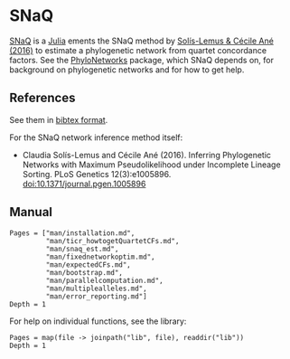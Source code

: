 # SNaQ

[SNaQ](https://github.com/JuliaPhylo/SNaQ.jl) is a [Julia](http://julialang.org)
ements the SNaQ method by
[Solís-Lemus & Cécile Ané (2016)](https://doi.org/10.1371/journal.pgen.1005896)
to estimate a phylogenetic network from quartet concordance factors.
See the [PhyloNetworks](https://github.com/JuliaPhylo/PhyloNetworks.jl)
package, which SNaQ depends on, for background on phylogenetic networks
and for how to get help.

## References

See them in
[bibtex format](https://github.com/juliaphylo/SNaQ.jl/blob/master/CITATION.bib).

For the SNaQ network inference method itself:
- Claudia Solís-Lemus and Cécile Ané (2016).
  Inferring Phylogenetic Networks with Maximum Pseudolikelihood under Incomplete Lineage Sorting.
  PLoS Genetics 12(3):e1005896. [doi:10.1371/journal.pgen.1005896](https://doi.org/10.1371/journal.pgen.1005896)

## Manual

```@contents
Pages = ["man/installation.md",
         "man/ticr_howtogetQuartetCFs.md",
         "man/snaq_est.md",
         "man/fixednetworkoptim.md",
         "man/expectedCFs.md",
         "man/bootstrap.md",
         "man/parallelcomputation.md",
         "man/multiplealleles.md",
         "man/error_reporting.md"]
Depth = 1
```

For help on individual functions, see the library:

```@contents
Pages = map(file -> joinpath("lib", file), readdir("lib"))
Depth = 1
```
